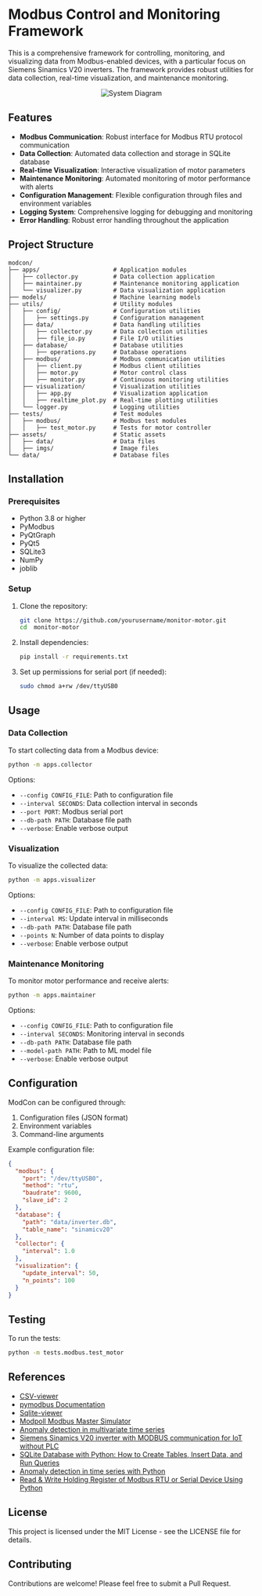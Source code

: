 # Modbus Control and Monitoring Framework

This is a comprehensive framework for controlling, monitoring, and visualizing data from Modbus-enabled devices, with a particular focus on Siemens Sinamics V20 inverters. The framework provides robust utilities for data collection, real-time visualization, and maintenance monitoring.

<p align="center">
  <img src="./assets/imgs/diagram.png" alt="System Diagram">
</p>

## Features

- **Modbus Communication**: Robust interface for Modbus RTU protocol communication
- **Data Collection**: Automated data collection and storage in SQLite database
- **Real-time Visualization**: Interactive visualization of motor parameters
- **Maintenance Monitoring**: Automated monitoring of motor performance with alerts
- **Configuration Management**: Flexible configuration through files and environment variables
- **Logging System**: Comprehensive logging for debugging and monitoring
- **Error Handling**: Robust error handling throughout the application

## Project Structure

```
modcon/
├── apps/                     # Application modules
│   ├── collector.py          # Data collection application
│   ├── maintainer.py         # Maintenance monitoring application
│   └── visualizer.py         # Data visualization application
├── models/                   # Machine learning models
├── utils/                    # Utility modules
│   ├── config/               # Configuration utilities
│   │   ├── settings.py       # Configuration management
│   ├── data/                 # Data handling utilities
│   │   ├── collector.py      # Data collection utilities
│   │   ├── file_io.py        # File I/O utilities
│   ├── database/             # Database utilities
│   │   ├── operations.py     # Database operations
│   ├── modbus/               # Modbus communication utilities
│   │   ├── client.py         # Modbus client utilities
│   │   ├── motor.py          # Motor control class
│   │   ├── monitor.py        # Continuous monitoring utilities
│   ├── visualization/        # Visualization utilities
│   │   ├── app.py            # Visualization application
│   │   ├── realtime_plot.py  # Real-time plotting utilities
│   └── logger.py             # Logging utilities
├── tests/                    # Test modules
│   ├── modbus/               # Modbus test modules
│   │   ├── test_motor.py     # Tests for motor controller
├── assets/                   # Static assets
│   ├── data/                 # Data files
│   ├── imgs/                 # Image files
└── data/                     # Database files
```

## Installation

### Prerequisites

- Python 3.8 or higher
- PyModbus
- PyQtGraph
- PyQt5
- SQLite3
- NumPy
- joblib

### Setup

1. Clone the repository:
   ```bash
   git clone https://github.com/yourusername/monitor-motor.git
   cd  monitor-motor

   ```

2. Install dependencies:
   ```bash
   pip install -r requirements.txt
   ```

3. Set up permissions for serial port (if needed):
   ```bash
   sudo chmod a+rw /dev/ttyUSB0
   ```

## Usage

### Data Collection

To start collecting data from a Modbus device:

```bash
python -m apps.collector
```

Options:
- `--config CONFIG_FILE`: Path to configuration file
- `--interval SECONDS`: Data collection interval in seconds
- `--port PORT`: Modbus serial port
- `--db-path PATH`: Database file path
- `--verbose`: Enable verbose output

### Visualization

To visualize the collected data:

```bash
python -m apps.visualizer
```

Options:
- `--config CONFIG_FILE`: Path to configuration file
- `--interval MS`: Update interval in milliseconds
- `--db-path PATH`: Database file path
- `--points N`: Number of data points to display
- `--verbose`: Enable verbose output

### Maintenance Monitoring

To monitor motor performance and receive alerts:

```bash
python -m apps.maintainer
```

Options:
- `--config CONFIG_FILE`: Path to configuration file
- `--interval SECONDS`: Monitoring interval in seconds
- `--db-path PATH`: Database file path
- `--model-path PATH`: Path to ML model file
- `--verbose`: Enable verbose output

## Configuration

ModCon can be configured through:

1. Configuration files (JSON format)
2. Environment variables
3. Command-line arguments

Example configuration file:

```json
{
  "modbus": {
    "port": "/dev/ttyUSB0",
    "method": "rtu",
    "baudrate": 9600,
    "slave_id": 2
  },
  "database": {
    "path": "data/inverter.db",
    "table_name": "sinamicv20"
  },
  "collector": {
    "interval": 1.0
  },
  "visualization": {
    "update_interval": 50,
    "n_points": 100
  }
}
```

## Testing

To run the tests:

```bash
python -m tests.modbus.test_motor
```

## References

- [CSV-viewer](https://csv-viewer-online.github.io/)
- [pymodbus Documentation](https://pymodbus.readthedocs.io/en/latest/source/readme.html)
- [Sqlite-viewer](https://inloop.github.io/sqlite-viewer/)
- [Modpoll Modbus Master Simulator](https://www.modbusdriver.com/modpoll.html)
- [Anomaly detection in multivariate time series](https://www.kaggle.com/code/drscarlat/anomaly-detection-in-multivariate-time-series)
- [Siemens Sinamics V20 inverter with MODBUS communication for IoT without PLC](https://www.youtube.com/watch?v=pRJo0vXLvzU)
- [SQLite Database with Python: How to Create Tables, Insert Data, and Run Queries](https://www.youtube.com/watch?v=ZQAnkjfvZAw)
- [Anomaly detection in time series with Python](https://www.youtube.com/watch?v=qy41dXGbAxY)
- [Read & Write Holding Register of Modbus RTU or Serial Device Using Python](https://www.youtube.com/watch?v=pLecgMoB-dA)

## License

This project is licensed under the MIT License - see the LICENSE file for details.

## Contributing

Contributions are welcome! Please feel free to submit a Pull Request.
